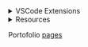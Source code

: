 <details>
<summary>VSCode Extensions</summary>

1. vscode-icons </br>
2. Import Cost </br>
3. Auto Close Tag </br>
4. Auto Complete Tag </br>
5. Auto Import </br>
6. Auto Rename Tag </br>
7. Bracket Pair Colorization Toggler </br>
8. Code Runner </br>
9. Debugger for Java </br>
10. Error Lens </br>
11. Extensions Pack for Java </br>
12. HackTheBox </br>
13. ident-rainbow </br>
14. IntelliCode </br>
15. IntelliCode API Usage Examples </br>
16. Kotlin </br>
17. Kotlin Language </br>
18. Language Support for Java(TM) by Red Hat </br>
19. Live Server (Five Server) </br>
20. Maven for Java </br>
21. Path Intellisense </br>
22. Prettier - Code formatter </br>
23. Project Manager for Java </br>
24. Pylance </br>
25. Python </br>
26. Tabnine: AI Autocomplete </br>
27. Tailwind CSS IntelliSense </br>
28. Test Runner for Java </br>
29. Thunder Client </br>
30. Markdown Preview Enhanced

</details>

<details>
<summary>Resources</summary>
<a>

1. https://gist.github.com/Ashton-W/864d09d71f7cb8e5b47ebaac02b98455
2. https://github.com/tchapi/markdown-cheatsheet

</a>
</details>

Portofolio [pages](https://realalf1.github.io/header.html)
